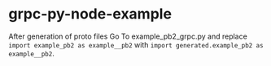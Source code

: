 # grpc-py-node-example

After generation of proto files
Go To example_pb2_grpc.py and replace `import example_pb2 as example__pb2` with `import generated.example_pb2 as example__pb2`.
